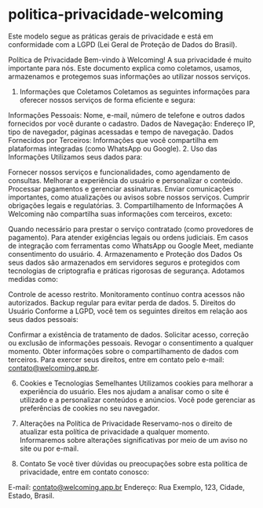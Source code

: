 # politica-privacidade-welcoming
Este modelo segue as práticas gerais de privacidade e está em conformidade com a LGPD (Lei Geral de Proteção de Dados do Brasil).



Política de Privacidade
Bem-vindo à Welcoming! A sua privacidade é muito importante para nós. Este documento explica como coletamos, usamos, armazenamos e protegemos suas informações ao utilizar nossos serviços.

1. Informações que Coletamos
Coletamos as seguintes informações para oferecer nossos serviços de forma eficiente e segura:

Informações Pessoais: Nome, e-mail, número de telefone e outros dados fornecidos por você durante o cadastro.
Dados de Navegação: Endereço IP, tipo de navegador, páginas acessadas e tempo de navegação.
Dados Fornecidos por Terceiros: Informações que você compartilha em plataformas integradas (como WhatsApp ou Google).
2. Uso das Informações
Utilizamos seus dados para:

Fornecer nossos serviços e funcionalidades, como agendamento de consultas.
Melhorar a experiência do usuário e personalizar o conteúdo.
Processar pagamentos e gerenciar assinaturas.
Enviar comunicações importantes, como atualizações ou avisos sobre nossos serviços.
Cumprir obrigações legais e regulatórias.
3. Compartilhamento de Informações
A Welcoming não compartilha suas informações com terceiros, exceto:

Quando necessário para prestar o serviço contratado (como provedores de pagamento).
Para atender exigências legais ou ordens judiciais.
Em casos de integração com ferramentas como WhatsApp ou Google Meet, mediante consentimento do usuário.
4. Armazenamento e Proteção dos Dados
Os seus dados são armazenados em servidores seguros e protegidos com tecnologias de criptografia e práticas rigorosas de segurança. Adotamos medidas como:

Controle de acesso restrito.
Monitoramento contínuo contra acessos não autorizados.
Backup regular para evitar perda de dados.
5. Direitos do Usuário
Conforme a LGPD, você tem os seguintes direitos em relação aos seus dados pessoais:

Confirmar a existência de tratamento de dados.
Solicitar acesso, correção ou exclusão de informações pessoais.
Revogar o consentimento a qualquer momento.
Obter informações sobre o compartilhamento de dados com terceiros.
Para exercer seus direitos, entre em contato pelo e-mail: contato@welcoming.app.br.

6. Cookies e Tecnologias Semelhantes
Utilizamos cookies para melhorar a experiência do usuário. Eles nos ajudam a analisar como o site é utilizado e a personalizar conteúdos e anúncios. Você pode gerenciar as preferências de cookies no seu navegador.

7. Alterações na Política de Privacidade
Reservamo-nos o direito de atualizar esta política de privacidade a qualquer momento. Informaremos sobre alterações significativas por meio de um aviso no site ou por e-mail.

8. Contato
Se você tiver dúvidas ou preocupações sobre esta política de privacidade, entre em contato conosco:

E-mail: contato@welcoming.app.br
Endereço: Rua Exemplo, 123, Cidade, Estado, Brasil.

